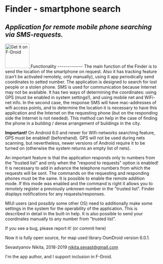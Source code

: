 # Finder - smartphone search

<i>Application for remote mobile phone searching via SMS-requests.</i>
------------
<a href="https://f-droid.org/packages/ru.seva.finder">
    <img src="https://fdroid.gitlab.io/artwork/badge/get-it-on.png"
    alt="Get it on F-Droid"
    height="80">
</a>
Functionality
-------------
The main function of the Finder is to send the location of the smartphone on request. Also it has tracking feature (can’t be activated remotely, only manually), using it app periodically send coordinates to setted number. The application is designed to search for lost people or a stolen phone. SMS is used for communication because Internet may not be available. It has two ways of determining the coordinates: using GPS (must be enabled in system settings!), and using mobile net and WiFi-net info. In the second case, the response SMS will have mac-addresses of wifi access points, and to determine the location it is necessary to have this application and the Internet on the requesting phone (but on the responding side the Internet is not needed). This method can help in the case of finding the phone in a building / dense arrangement of buildings in the city.

<b>Important!</b> On Android 6.0 and newer for Wifi-networks searching feature, GPS must be enabled! (beforehand). GPS will not be used during nets scanning, but nevertheless, newer versions of Android require it to be turned on (otherwise the system returns an empty list of nets).

An important feature is that the application responds only to numbers from the "trusted list" and only when the "respond to requests" option is enabled! It is necessary to add in advance the telephone numbers from which the requests will be sent. The commands on the requesting and responding phones must be the same. It is possible to enable the remote addition mode. If this mode was enabled and the command is right it allows you to remotely register a previously unknown number in the "trusted list". Finder displays notifications for any requests/responses.

MIUI users (and possibly some other OS) need to additionally make some settings in the system for the operability of the application. This is described in detail in the built-in help.
It is also possible to send your coordinates manually to any number from "trusted list".

If you see a bug, please report it! (or commit here)

Now it is fully open source, for map used library OsmDroid version 6.0.1.

Sevastyanov Nikita, 2018-2019
nikita.sevast@gmail.com

I'm the app author, and I support inclusion in F-Droid.
